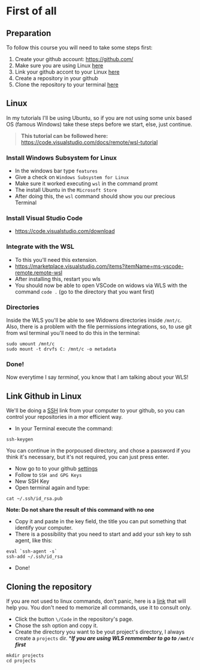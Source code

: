 # First of all

## Preparation
To follow this course you will need to take some steps first:
1. Create your github account: https://github.com/
2. Make sure you are using Linux [here](#linux)
3. Link your github accont to your Linux [here](#ssh)
4. Create a repository in your github
5. Clone the repository to your terminal [here](#repo)

## Linux 

In my tutorials I'll be using Ubuntu, so if you are not using some unix based OS (famous Windows) take these steps before we start, else, just continue.

>**This tutorial can be followed here:** https://code.visualstudio.com/docs/remote/wsl-tutorial

### Install Windows Subsystem for Linux <a name="linux"></a>

 - In the windows bar type `features`
 - Give a check on `Windows Subsystem for Linux`
 - Make sure it worked executing `wsl` in the command promt
 - The install Ubuntu in the `Microsoft Store`
 - After doing this, the `wsl` command should show you our precious Terminal

### Install Visual Studio Code
- https://code.visualstudio.com/download

### Integrate with the WSL
- To this you'll need this extension.
- https://marketplace.visualstudio.com/items?itemName=ms-vscode-remote.remote-wsl
- After installing this, restart you wls
- You should now be able to open VSCode on widows via WLS with the command `code .` (go to the directory that you want first)

### Directories
Inside the WLS you'll be able to see Widowns directories inside `/mnt/c`. Also, there is a problem with the file permissions integrations, so, to use git from wsl terminal you'll need to do this in the terminal:
```shell 
sudo umount /mnt/c
sudo mount -t drvfs C: /mnt/c -o metadata
```

### Done!
Now everytime I say *terminal*, you know that I am talking about your WLS!  

## Link Github in Linux <a name="ssh"></a>
We'll be doing a [SSH](https://en.wikipedia.org/wiki/SSH_(Secure_Shell)) link from your computer to your github, so you can control your repositories in a mor efficient way.

- In your Terminal execute the command: 
```shell 
ssh-keygen
```
You can continue in the porpoused directory, and chose a password if you think it's necessary, but it's not required, you can just press enter.

- Now go to to your github [settings](https://github.com/settings)
- Follow to `SSH and GPG Keys`
- New SSH Key
- Open terminal again and type:
```shell
cat ~/.ssh/id_rsa.pub
```
**Note: Do not share the result of this command with no one**
- Copy it and paste in the key field, the title you can put something that identify your computer.
- There is a possibility that you need to start and add your ssh key to ssh agent, like this:
```shell 
eval `ssh-agent -s`
ssh-add ~/.ssh/id_rsa
```
- Done!

## Cloning the repository <a name="repo"></a>
If you are not used to linux commands, don't panic, here is a [link](https://www.hostinger.com/tutorials/linux-commands) that will help you. You don't need to memorize all commands, use it to consult only.

- Click the button `\/Code` in the repository's page.
- Chose the ssh option and copy it.
- Create the directory you want to be yout project's directory, I always create a `projects` dir. ****If you are using WLS remmember to go to `/mnt/c` first*** 
```shell
mkdir projects
cd projects
``` 

